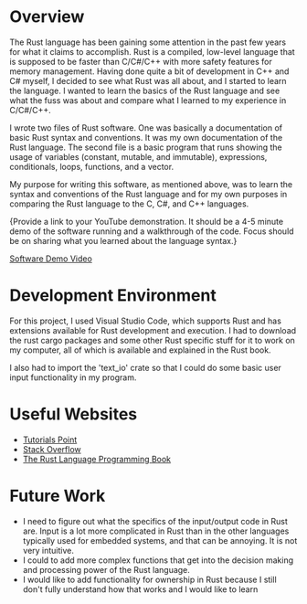 # Overview

The Rust language has been gaining some attention in the past few years for what it claims to accomplish. Rust is a compiled, low-level language that is supposed to be faster than C/C#/C++ with more safety features for memory management. Having done quite a bit of development in C++ and C# myself, I decided to see what Rust was all about, and I started to learn the language. I wanted to learn the basics of the Rust language and see what the fuss was about and compare what I learned to my experience in C/C#/C++.

I wrote two files of Rust software. One was basically a documentation of basic Rust syntax and conventions. It was my own documentation of the Rust language. The second file is a basic program that runs showing the usage of variables (constant, mutable, and immutable), expressions, conditionals, loops, functions, and a vector.

My purpose for writing this software, as mentioned above, was to learn the syntax and conventions of the Rust language and for my own purposes in comparing the Rust language to the C, C#, and C++ languages.

{Provide a link to your YouTube demonstration.  It should be a 4-5 minute demo of the software running and a walkthrough of the code.  Focus should be on sharing what you learned about the language syntax.}

[Software Demo Video]([http://youtube.link.goes.here](https://www.youtube.com/watch?v=tH5AbSi-YVI))

# Development Environment

For this project, I used Visual Studio Code, which supports Rust and has extensions available for Rust development and execution. I had to download the rust cargo packages and some other Rust specific stuff for it to work on my computer, all of which is available and explained in the Rust book.

I also had to import the 'text_io' crate so that I could do some basic user input functionality in my program.

# Useful Websites

* [Tutorials Point](https://www.tutorialspoint.com/rust/index.htm)
* [Stack Overflow](https://stackoverflow.com/)
* [The Rust Language Programming Book](https://doc.rust-lang.org/book/title-page.html)

# Future Work

* I need to figure out what the specifics of the input/output code in Rust are. Input is a lot more complicated in Rust than in the other languages typically used for embedded systems, and that can be annoying. It is not very intuitive.
* I could to add more complex functions that get into the decision making and processing power of the Rust language.
* I would like to add functionality for ownership in Rust because I still don't fully understand how that works and I would like to learn
